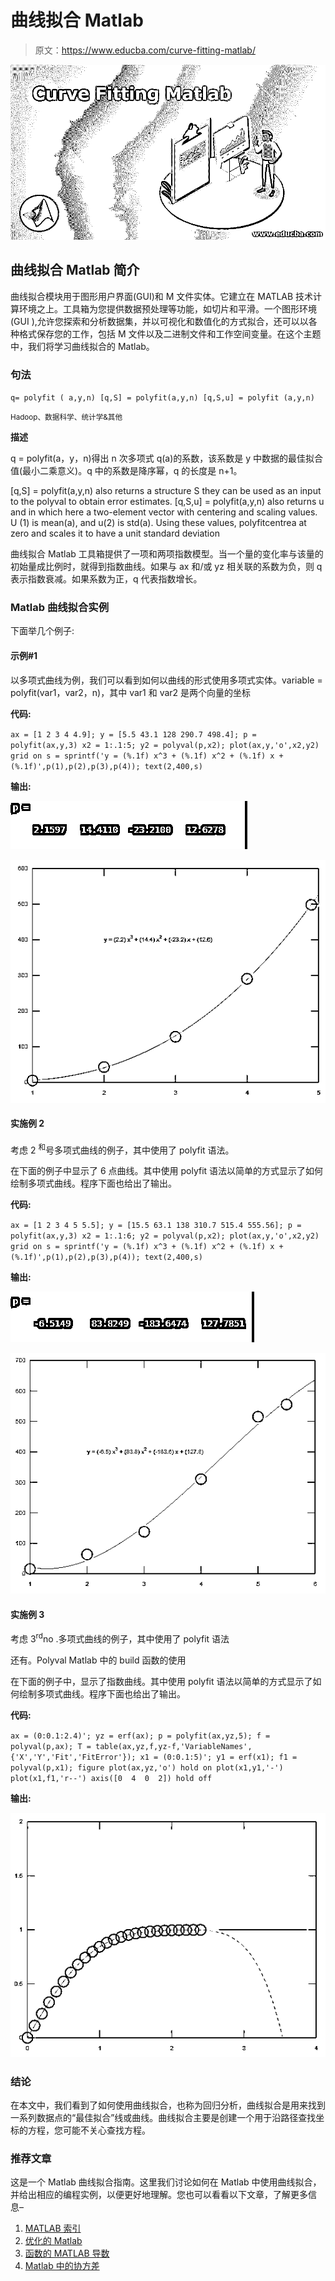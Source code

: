 # 曲线拟合 Matlab

> 原文：<https://www.educba.com/curve-fitting-matlab/>

![Curve Fitting Matlab](img/931e63a80f6ae3f0ebdcbbd76845214f.png)



## 曲线拟合 Matlab 简介

曲线拟合模块用于图形用户界面(GUI)和 M 文件实体。它建立在 MATLAB 技术计算环境之上。工具箱为您提供数据预处理等功能，如切片和平滑。一个图形环境(GUI ),允许您探索和分析数据集，并以可视化和数值化的方式拟合，还可以以各种格式保存您的工作，包括 M 文件以及二进制文件和工作空间变量。在这个主题中，我们将学习曲线拟合的 Matlab。

### 句法

`q= polyfit ( a,y,n)
[q,S] = polyfit(a,y,n)
[q,S,u] = polyfit (a,y,n)`

<small>Hadoop、数据科学、统计学&其他</small>

**描述**

q = polyfit(a，y，n)得出 n 次多项式 q(a)的系数，该系数是 y 中数据的最佳拟合值(最小二乘意义)。q 中的系数是降序幂，q 的长度是 n+1。

[q,S] = polyfit(a,y,n) also returns a structure S they can be used as an input to the polyval to obtain error estimates. [q,S,u] = polyfit(a,y,n) also returns u and in which here a two-element vector with centering and scaling values. U (1) is mean(a), and u(2) is std(a). Using these values, polyfitcentrea at zero and scales it to have a unit standard deviation

曲线拟合 Matlab 工具箱提供了一项和两项指数模型。当一个量的变化率与该量的初始量成比例时，就得到指数曲线。如果与 ax 和/或 yz 相关联的系数为负，则 q 表示指数衰减。如果系数为正，q 代表指数增长。

### Matlab 曲线拟合实例

下面举几个例子:

#### 示例#1

以多项式曲线为例，我们可以看到如何以曲线的形式使用多项式实体。variable = polyfit(var1，var2，n)，其中 var1 和 var2 是两个向量的坐标

**代码:**

`ax = [1 2 3 4 4.9];
y = [5.5 43.1 128 290.7 498.4];
p = polyfit(ax,y,3)
x2 = 1:.1:5;
y2 = polyval(p,x2);
plot(ax,y,'o',x2,y2)
grid on
s = sprintf('y = (%.1f) x^3 + (%.1f) x^2 + (%.1f) x + (%.1f)',p(1),p(2),p(3),p(4));
text(2,400,s)`

**输出:**

![curve fitting Matlab output 1](img/5ed2e91c016c99cbd71f82bc40344046.png)



![curve fitting Matlab output 1.1](img/4e2a9094aa4b8ffb757009d359de0900.png)



#### 实施例 2

考虑 2 <sup>和</sup>号多项式曲线的例子，其中使用了 polyfit 语法。

在下面的例子中显示了 6 点曲线。其中使用 polyfit 语法以简单的方式显示了如何绘制多项式曲线。程序下面也给出了输出。

**代码:**

`ax = [1 2 3 4 5 5.5];
y = [15.5 63.1 138 310.7 515.4 555.56];
p = polyfit(ax,y,3)
x2 = 1:.1:6;
y2 = polyval(p,x2);
plot(ax,y,'o',x2,y2)
grid on
s = sprintf('y = (%.1f) x^3 + (%.1f) x^2 + (%.1f) x + (%.1f)',p(1),p(2),p(3),p(4));
text(2,400,s)`

**输出:**

![curve fitting Matlab output 2](img/62cb5de6c0000c44d2af3c557498e924.png)



![output 2.1](img/80d39df61e16eb606eab918fd9d9a246.png)



#### 实施例 3

考虑 3<sup>rd</sup>no .多项式曲线的例子，其中使用了 polyfit 语法

还有。Polyval Matlab 中的 build 函数的使用

在下面的例子中，显示了指数曲线。其中使用 polyfit 语法以简单的方式显示了如何绘制多项式曲线。程序下面也给出了输出。

**代码:**

`ax = (0:0.1:2.4)';
yz = erf(ax);
p = polyfit(ax,yz,5);
f = polyval(p,ax);
T = table(ax,yz,f,yz-f,'VariableNames',{'X','Y','Fit','FitError'});
x1 = (0:0.1:5)';
y1 = erf(x1);
f1 = polyval(p,x1);
figure
plot(ax,yz,'o')
hold on
plot(x1,y1,'-')
plot(x1,f1,'r--')
axis([0  4  0  2])
hold off`

**输出:**

![output 3](img/e048854c1052f2307232e3770a14b199.png)



### 结论

在本文中，我们看到了如何使用曲线拟合，也称为回归分析，曲线拟合是用来找到一系列数据点的“最佳拟合”线或曲线。曲线拟合主要是创建一个用于沿路径查找坐标的方程，您可能不关心查找方程。

### 推荐文章

这是一个 Matlab 曲线拟合指南。这里我们讨论如何在 Matlab 中使用曲线拟合，并给出相应的编程实例，以便更好地理解。您也可以看看以下文章，了解更多信息–

1.  [MATLAB 索引](https://www.educba.com/matlab-indexing/)
2.  [优化的 Matlab](https://www.educba.com/optimset-matlab/)
3.  [函数的 MATLAB 导数](https://www.educba.com/matlab-derivative-of-function/)
4.  [Matlab 中的协方差](https://www.educba.com/covariance-in-matlab/)





